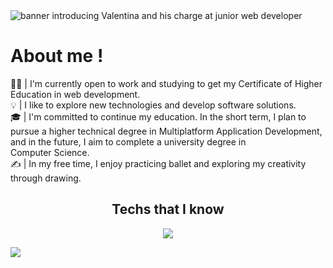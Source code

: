 

<img src="https://i.postimg.cc/kMhT3JwB/Banner-web-black-Friday-2022-elegante-negro.png" alt="banner introducing Valentina and his charge at junior web developer">

# About me !

👩‍💻 | I'm currently open to work and studying to get my Certificate of Higher Education in web development.\
💡 | I like to explore new technologies and develop software solutions.\
🎓 | I'm committed to continue my education. In the short term, I plan to pursue a higher technical degree in Multiplatform Application Development, and in the future, I aim to complete a university degree in Computer Science.\
✍️ | In my free time, I enjoy practicing ballet and exploring my creativity through drawing.

<div align="center">
<strong><h2>Techs that I know</h2></strong>
  
</div>

<p align="center">
  <a href="https://skillicons.dev">
    <img src="https://skillicons.dev/icons?i=git,angular,cpp,css,discord,docker,github,html,java,php,js,linux,mongodb,mysql,nextjs,nodejs,react,vscode,wordpress,symfony&perline=14" />
  </a>
</p>

<img src="https://user-images.githubusercontent.com/73097560/115834477-dbab4500-a447-11eb-908a-139a6edaec5c.gif">

